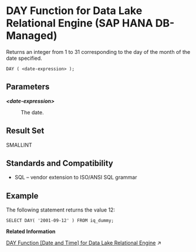 <!-- loioff00ee7be6544c12a1e279a814961857 -->

# DAY Function for Data Lake Relational Engine \(SAP HANA DB-Managed\)

Returns an integer from 1 to 31 corresponding to the day of the month of the date specified.



```
DAY ( <date-expression> );
```



<a name="loioff00ee7be6544c12a1e279a814961857__section_cck_ybm_srb"/>

## Parameters


<dl>
<dt><b>

*<date-expression\>*

</b></dt>
<dd>

The date.



</dd>
</dl>



<a name="loioff00ee7be6544c12a1e279a814961857__section_hnz_ybm_srb"/>

## Result Set

SMALLINT



<a name="loioff00ee7be6544c12a1e279a814961857__section_rmn_zbm_srb"/>

## Standards and Compatibility

-   SQL – vendor extension to ISO/ANSI SQL grammar



<a name="loioff00ee7be6544c12a1e279a814961857__section_bhb_1cm_srb"/>

## Example

The following statement returns the value 12:

```
SELECT DAY( '2001-09-12' ) FROM iq_dummy;
```

**Related Information**  


[DAY Function \[Date and Time\] for Data Lake Relational Engine](https://help.sap.com/viewer/19b3964099384f178ad08f2d348232a9/2023_4_QRC/en-US/a5493fe284f2101587fac052951c6f01.html "Returns an integer from 1 to 31 corresponding to the day of the month of the date specified.") :arrow_upper_right:


